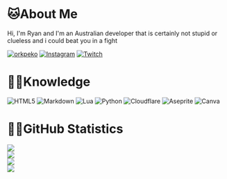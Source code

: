 # 🐱About Me
Hi, I'm Ryan and I'm an Australian developer that is certainly not stupid or clueless and i could beat you in a fight

<a href="https://twitter.com/orkpeko" target="blank"><img src="https://img.shields.io/twitter/follow/orkpeko?logo=twitter&style=for-the-badge" alt="orkpeko" /></a> [![Instagram](https://img.shields.io/badge/Instagram-%23E4405F.svg?style=for-the-badge&logo=Instagram&logoColor=white)](https://instagram.com/orkpeko) [![Twitch](https://img.shields.io/badge/Twitch-%239146FF.svg?style=for-the-badge&logo=Twitch&logoColor=white)](https://twitch.tv/orkpeko)

# 🐱‍💻Knowledge 
![HTML5](https://img.shields.io/badge/html5-%23E34F26.svg?style=for-the-badge&logo=html5&logoColor=white) ![Markdown](https://img.shields.io/badge/markdown-%23000000.svg?style=for-the-badge&logo=markdown&logoColor=white) ![Lua](https://img.shields.io/badge/lua-%232C2D72.svg?style=for-the-badge&logo=lua&logoColor=white) ![Python](https://img.shields.io/badge/python-3670A0?style=for-the-badge&logo=python&logoColor=ffdd54) ![Cloudflare](https://img.shields.io/badge/Cloudflare-F38020?style=for-the-badge&logo=Cloudflare&logoColor=white) ![Aseprite](https://img.shields.io/badge/Aseprite-FFFFFF?style=for-the-badge&logo=Aseprite&logoColor=#7D929E) ![Canva](https://img.shields.io/badge/Canva-%2300C4CC.svg?style=for-the-badge&logo=Canva&logoColor=white)
# 🐱‍🏍GitHub Statistics
![](https://github-readme-stats.vercel.app/api?username=orkpeko&theme=dark&hide_border=true&include_all_commits=true&count_private=true)<br/>
![](https://github-readme-streak-stats.herokuapp.com/?user=orkpeko&theme=dark&hide_border=true)<br/>
![](https://github-readme-stats.vercel.app/api/top-langs/?username=orkpeko&theme=dark&hide_border=true&include_all_commits=true&count_private=true&layout=compact)<br/>
[![](https://visitcount.itsvg.in/api?id=orkpeko&icon=2&color=12)](https://visitcount.itsvg.in)<br/><br/>

